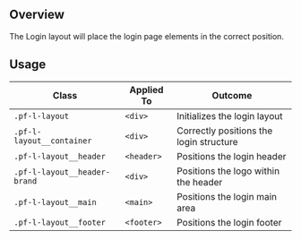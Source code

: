## Overview

The Login layout will place the login page elements in the correct position.

## Usage

| Class | Applied To | Outcome |
| -- | -- | -- |
| `.pf-l-layout` | `<div>` |  Initializes the login layout |
| `.pf-l-layout__container` | `<div>` |  Correctly positions the login structure |
| `.pf-l-layout__header` | `<header>` |  Positions the login header |
| `.pf-l-layout__header-brand` | `<div>` |  Positions the logo within the header |
| `.pf-l-layout__main` | `<main>` |  Positions the login main area |
| `.pf-l-layout__footer` | `<footer>` |  Positions the login footer |